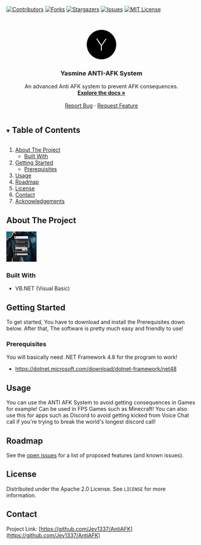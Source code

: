 <!--
*** Thanks for checking out the Best-README-Template. If you have a suggestion
*** that would make this better, please fork the repo and create a pull request
*** or simply open an issue with the tag "enhancement".
*** Thanks again! Now go create something AMAZING! :D
***
***
***
*** To avoid retyping too much info. Do a search and replace for the following:
*** github_username, repo_name, twitter_handle, email, project_title, project_description
--> 



<!-- PROJECT SHIELDS -->
<!--
*** I'm using markdown "reference style" links for readability.
*** Reference links are enclosed in brackets [ ] instead of parentheses ( ).
*** See the bottom of this document for the declaration of the reference variables
*** for contributors-url, forks-url, etc. This is an optional, concise syntax you may use.
*** https://www.markdownguide.org/basic-syntax/#reference-style-links
-->

[![Contributors][contributors-shield]][contributors-url]
[![Forks][forks-shield]][forks-url]
[![Stargazers][stars-shield]][stars-url]
[![Issues][issues-shield]][issues-url]
[![MIT License][license-shield]][license-url]



<!-- PROJECT LOGO -->
<br />
<p align="center">
  <a href="https://github.com/Jev1337/AntiAFK">
    <img src="AFK.png" alt="Logo" width="80" height="80">
  </a>

  <h3 align="center">Yasmine ANTI-AFK System</h3>

  <p align="center">
    An advanced Anti AFK system to prevent AFK consequences.
    <br />
    <a href="https://github.com/Jev1337/AntiAFK"><strong>Explore the docs »</strong></a>
    <br />
    <br />
    <a href="https://github.com/Jev1337/AntiAFK/issues">Report Bug</a>
    ·
    <a href="https://github.com/Jev1337/AntiAFK/issues">Request Feature</a>
  </p>
</p>



<!-- TABLE OF CONTENTS -->
<details open="open">
  <summary><h2 style="display: inline-block">Table of Contents</h2></summary>
  <ol>
    <li>
      <a href="#about-the-project">About The Project</a>
      <ul>
        <li><a href="#built-with">Built With</a></li>
      </ul>
    </li>
    <li>
      <a href="#getting-started">Getting Started</a>
      <ul>
        <li><a href="#prerequisites">Prerequisites</a></li>
      </ul>
    </li>
    <li><a href="#usage">Usage</a></li>
    <li><a href="#roadmap">Roadmap</a></li>
    <li><a href="#license">License</a></li>
    <li><a href="#contact">Contact</a></li>
    <li><a href="#acknowledgements">Acknowledgements</a></li>
  </ol>
</details>



<!-- ABOUT THE PROJECT -->
## About The Project

<img src="About.png" alt="Logo" width="80" height="80">


### Built With

* []()VB.NET (Visual Basic)

<!-- GETTING STARTED -->
## Getting Started

To get started, You have to download and install the Prerequisites down below. After that, The software is pretty much easy and friendly to use!

### Prerequisites

You will basically need .NET Framework 4.8 for the program to work!
* https://dotnet.microsoft.com/download/dotnet-framework/net48

<!-- USAGE EXAMPLES -->
## Usage

You can use the ANTI AFK System to avoid getting consequences in Games for example! Can be used in FPS Games such as Minecraft! You can also use this for apps such as Discord to avoid getting kicked from Voice Chat call if you're trying to break the world's longest discord call!


<!-- ROADMAP -->
## Roadmap

See the [open issues](https://github.com/Jev1337/AntiAFK/issues) for a list of proposed features (and known issues).



<!-- LICENSE -->
## License

Distributed under the Apache 2.0 License. See `LICENSE` for more information.



<!-- CONTACT -->
## Contact

Project Link: [https://github.com/Jev1337/AntiAFK](https://github.com/Jev1337/AntiAFK)



<!-- MARKDOWN LINKS & IMAGES -->
<!-- https://www.markdownguide.org/basic-syntax/#reference-style-links -->
[contributors-shield]: https://img.shields.io/github/contributors/Jev1337/repo.svg?style=for-the-badge
[contributors-url]: https://github.com/Jev1337/AntiAFK/graphs/contributors
[forks-shield]: https://img.shields.io/github/forks/Jev1337/AntiAFK.svg?style=for-the-badge
[forks-url]: https://github.com/Jev1337/AntiAFK/network/members
[stars-shield]: https://img.shields.io/github/stars/Jev1337/AntiAFK.svg?style=for-the-badge
[stars-url]: https://github.com/Jev1337/AntiAFK/stargazers
[issues-shield]: https://img.shields.io/github/issues/Jev1337/AntiAFK.svg?style=for-the-badge
[issues-url]: https://github.com/Jev1337/AntiAFK/issues
[license-shield]: https://img.shields.io/github/license/Jev1337/AntiAFK.svg?style=for-the-badge
[license-url]: https://github.com/Jev1337/AntiAFK/blob/master/LICENSE.txt
